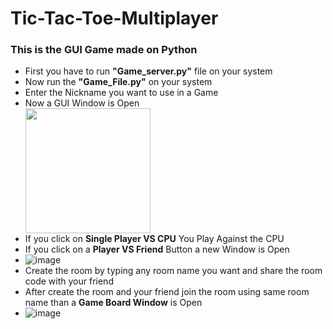 # Tic-Tac-Toe-Multiplayer

<h3>This is the GUI Game made on Python</h3>
<ul>
  <li>First you have to run <b>"Game_server.py"</b> file on your system</li>
  <li>Now run the <b>"Game_File.py"</b> on your system</li>
  <li>Enter the Nickname you want to use in a Game</li>
  <li>Now a GUI Window is Open</li>
  <img src="https://user-images.githubusercontent.com/72187202/122672299-893c9980-d1e8-11eb-80d0-ac3a88aa82e1.png" style="width:200px;height:200px; alt="image"/>
  <li>If you click on <b>Single Player VS CPU</b> You Play Against the CPU</li>
  <li>If you click on a <b>Player VS Friend</b> Button a new Window is Open</li>
  <li><img src="https://user-images.githubusercontent.com/72187202/122672462-3adbca80-d1e9-11eb-9faa-8943f38b8c5b.png" alt="image"/></li>
  <li>Create the room by typing any room name you want and share the room code with your friend</li>
  <li>After create the room and your friend join the room using same room name than a <b>Game Board Window</b> is Open</li>
  <li><img src="https://user-images.githubusercontent.com/72187202/122672565-ca817900-d1e9-11eb-81be-1836e6e9de12.png" alt="image"/></li>
</ul>
